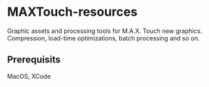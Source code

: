 # MAXTouch-resources

Graphic assets and processing tools for M.A.X. Touch new graphics. Compression, load-time optimizations, batch processing and so on.

## Prerequisits
MacOS, XCode
